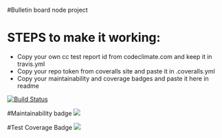 #Bulletin board node project

# STEPS to make it working:
- Copy your own cc test report id from codeclimate.com and keep it in travis.yml
- Copy your repo token from coveralls site and paste it in .coveralls.yml
- Copy your maintainability and coverage badges and paste it here in readme 

[![Build Status](https://travis-ci.com/harsh89/node-boilerplate.svg?branch=master)](https://travis-ci.com/harsh89/node-boilerplate)

#Maintainability badge
<a href="https://codeclimate.com/github/harsh89/node-boilerplate/maintainability"><img src="https://api.codeclimate.com/v1/badges/17661f9fbc1c4b24f22a/maintainability" /></a>

#Test Coverage Badge
<a href="https://codeclimate.com/github/harsh89/node-boilerplate/test_coverage"><img src="https://api.codeclimate.com/v1/badges/17661f9fbc1c4b24f22a/test_coverage" /></a>
